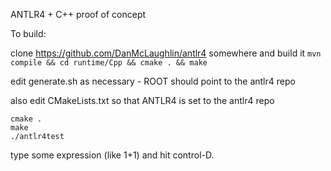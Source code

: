 ANTLR4 + C++ proof of concept

To build:

clone https://github.com/DanMcLaughlin/antlr4 somewhere and build it
`mvn compile && cd runtime/Cpp && cmake . && make`

edit generate.sh as necessary - ROOT should point to the antlr4 repo

also edit CMakeLists.txt so that ANTLR4 is set to the antlr4 repo


```
cmake .
make
./antlr4test
```

type some expression (like 1+1) and hit control-D.
